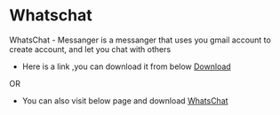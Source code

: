 # Whatschat
WhatsChat - Messanger is a  messanger that uses you gmail account to create account, and let you chat with others

* Here is a link ,you can download it from below
[Download](https://github.com/Sahil-Coder1/Whatschat/raw/main/Whatschat.apk)

OR

* You can also visit below page and download
[WhatsChat](https://sahil-coder1.github.io/Whatschat/)

